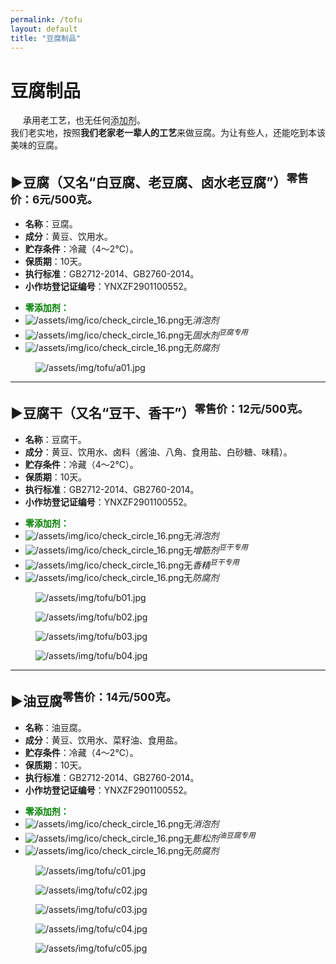 ```yaml
---
permalink: /tofu
layout: default
title: "豆腐制品"
---
```


# 豆腐制品

<div class="balloon">
  <div class="bolloon-header">
    <img class="balloon-icon" src="https://gcore.jsdelivr.net/gh/budaipro/assets/img/ico/bulb_16.png" width="16" height="16">
    <span class="balloon-title">承用老工艺，也无任何<abbr title="常用豆制品添加剂：消泡剂、增白剂、固水剂、增筋剂、膨松剂、起泡剂等，以及防腐剂。">添加剂</abbr>。</span>
  </div>
  <div>我们老实地，按照<b>我们老家老一辈人的工艺</b>来做豆腐。为让有些人，还能吃到本该美味的豆腐。</div>
</div>

<h2><span class="arrow">▶</span>豆腐（又名“白豆腐、老豆腐、卤水老豆腐”）<sup class="text-alert">零售价：6元/500克。</sup></h2>
<div class="tofu-item">
  <ul>
    <li><b>名称</b>：豆腐。</li>
    <li><b>成分</b>：黄豆、饮用水。</li>
    <li><b>贮存条件</b>：冷藏（4～2℃）。</li>
    <li><b>保质期</b>：10天。</li>
    <li><b>执行标准</b>：GB2712-2014、GB2760-2014。</li>
    <li><b>小作坊登记证编号</b>：YNXZF2901100552。</li>
  </ul>
  <ul class="unstyled-list">
    <li><strong style="color: green;">零添加剂：</strong></li>
    <li><img src="https://gcore.jsdelivr.net/gh/budaipro/assets/img/ico/check_circle_16.png" alt="/assets/img/ico/check_circle_16.png">无<em>消泡剂</em></li>
    <li><img src="https://gcore.jsdelivr.net/gh/budaipro/assets/img/ico/check_circle_16.png" alt="/assets/img/ico/check_circle_16.png">无<em>固水剂<sup>豆腐专用</sup></em></li>
    <li><img src="https://gcore.jsdelivr.net/gh/budaipro/assets/img/ico/check_circle_16.png" alt="/assets/img/ico/check_circle_16.png">无<em>防腐剂</em></li>
  </ul>
</div>

<div class="flex-figure">
  <figure class="figure">
    <img src="https://gcore.jsdelivr.net/gh/budaipro/assets/img/tofu/a01.jpg" alt="/assets/img/tofu/a01.jpg">
  </figure>
</div>

<hr>

<h2><span class="arrow">▶</span>豆腐干（又名“豆干、香干”）<sup class="text-alert">零售价：12元/500克。</sup></h2>
<div class="tofu-item">
  <ul>
    <li><b>名称</b>：豆腐干。</li>
    <li><b>成分</b>：黄豆、饮用水、卤料（酱油、八角、食用盐、白砂糖、味精）。</li>
    <li><b>贮存条件</b>：冷藏（4～2℃）。</li>
    <li><b>保质期</b>：10天。</li>
    <li><b>执行标准</b>：GB2712-2014、GB2760-2014。</li>
    <li><b>小作坊登记证编号</b>：YNXZF2901100552。</li>
  </ul>
  <ul class="unstyled-list">
    <li><strong style="color: green;">零添加剂：</strong></li>
    <li><img src="https://gcore.jsdelivr.net/gh/budaipro/assets/img/ico/check_circle_16.png" alt="/assets/img/ico/check_circle_16.png">无<em>消泡剂</em></li>
    <li><img src="https://gcore.jsdelivr.net/gh/budaipro/assets/img/ico/check_circle_16.png" alt="/assets/img/ico/check_circle_16.png">无<em>增筋剂<sup>豆干专用</sup></em></li>
    <li><img src="https://gcore.jsdelivr.net/gh/budaipro/assets/img/ico/check_circle_16.png" alt="/assets/img/ico/check_circle_16.png">无<em>香精<sup>豆干专用</sup></em></li>
    <li><img src="https://gcore.jsdelivr.net/gh/budaipro/assets/img/ico/check_circle_16.png" alt="/assets/img/ico/check_circle_16.png">无<em>防腐剂</em></li>
  </ul>
</div>

<div class="flex-figure">
  <figure class="figure">
    <img src="https://gcore.jsdelivr.net/gh/budaipro/assets/img/tofu/b01.jpg" alt="/assets/img/tofu/b01.jpg">
  </figure>
  <figure class="figure">
    <img src="https://gcore.jsdelivr.net/gh/budaipro/assets/img/tofu/b02.jpg" alt="/assets/img/tofu/b02.jpg">
  </figure>
  <figure class="figure">
    <img src="https://gcore.jsdelivr.net/gh/budaipro/assets/img/tofu/b03.jpg" alt="/assets/img/tofu/b03.jpg">
  </figure>
  <figure class="figure">
    <img src="https://gcore.jsdelivr.net/gh/budaipro/assets/img/tofu/b04.jpg" alt="/assets/img/tofu/b04.jpg">
  </figure>
</div>

<hr>

<h2><span class="arrow">▶</span>油豆腐<sup class="text-alert">零售价：14元/500克。</sup></h2>
<div class="tofu-item">
  <ul>
    <li><b>名称</b>：油豆腐。</li>
    <li><b>成分</b>：黄豆、饮用水、菜籽油、食用盐。</li>
    <li><b>贮存条件</b>：冷藏（4～2℃）。</li>
    <li><b>保质期</b>：10天。</li>
    <li><b>执行标准</b>：GB2712-2014、GB2760-2014。</li>
    <li><b>小作坊登记证编号</b>：YNXZF2901100552。</li>
  </ul>
  <ul class="unstyled-list">
    <li><strong style="color: green;">零添加剂：</strong></li>
    <li><img src="https://gcore.jsdelivr.net/gh/budaipro/assets/img/ico/check_circle_16.png" alt="/assets/img/ico/check_circle_16.png">无<em>消泡剂</em></li>
    <li><img src="https://gcore.jsdelivr.net/gh/budaipro/assets/img/ico/check_circle_16.png" alt="/assets/img/ico/check_circle_16.png">无<em>膨松剂<sup>油豆腐专用</sup></em></li>
    <li><img src="https://gcore.jsdelivr.net/gh/budaipro/assets/img/ico/check_circle_16.png" alt="/assets/img/ico/check_circle_16.png">无<em>防腐剂</em></li>
  </ul>
</div>
<div class="flex-figure">
  <figure class="figure">
    <img src="https://gcore.jsdelivr.net/gh/budaipro/assets/img/tofu/c01.jpg" alt="/assets/img/tofu/c01.jpg">
  </figure>
  <figure class="figure">
    <img src="https://gcore.jsdelivr.net/gh/budaipro/assets/img/tofu/c02.jpg" alt="/assets/img/tofu/c02.jpg">
  </figure>
  <figure class="figure">
    <img src="https://gcore.jsdelivr.net/gh/budaipro/assets/img/tofu/c03.jpg" alt="/assets/img/tofu/c03.jpg">
  </figure>
  <figure class="figure">
    <img src="https://gcore.jsdelivr.net/gh/budaipro/assets/img/tofu/c04.jpg" alt="/assets/img/tofu/c04.jpg">
  </figure>
  <figure class="figure">
    <img src="https://gcore.jsdelivr.net/gh/budaipro/assets/img/tofu/c05.jpg" alt="/assets/img/tofu/c05.jpg">
  </figure>
</div>
